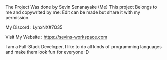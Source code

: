 The Project Was done by Sevin Senanayake (Me)
This project Belongs to me and copywrited by me: Edit can be made but share it with my permission. 

My Discord : LynxNX#7035

Visit My Website : https://sevins-workspace.com

I  am a Full-Stack Developer, I like to do all kinds of programming languages and make them look fun for everyone :D
